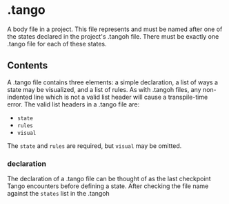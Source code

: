 # .tango
A body file in a project. This file represents and must be named after one of the states declared in the project's .tangoh file. There must be exactly one .tango file for each of these states.

## Contents
A .tango file contains three elements: a simple declaration, a list of ways a state may be visualized, and a list of rules. As with .tangoh files, any non-indented line which is not a valid list header will cause a transpile-time error. The valid list headers in a .tango file are:
- `state`
- `rules`
- `visual`

The `state` and `rules` are required, but `visual` may be omitted.
### declaration
The declaration of a .tango file can be thought of as the last checkpoint Tango encounters before defining a state. After checking the file name against the `states` list in the .tangoh
<!--stackedit_data:
eyJoaXN0b3J5IjpbNDM3NzcyMTg5LDM0MjgwNTkwXX0=
-->